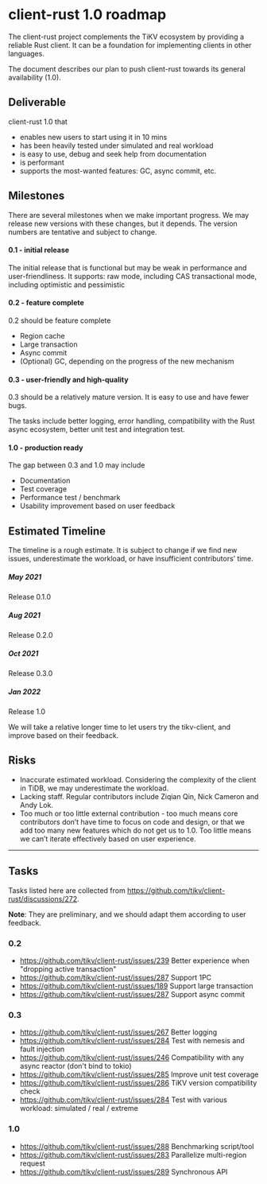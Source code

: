 # client-rust 1.0 roadmap

The client-rust project complements the TiKV ecosystem by providing a reliable Rust client. It can be a foundation for implementing clients in other languages.

The document describes our plan to push client-rust towards its general availability (1.0).

## Deliverable

client-rust 1.0 that
- enables new users to start using it in 10 mins
- has been heavily tested under simulated and real workload
- is easy to use, debug and seek help from documentation
- is performant
- supports the most-wanted features: GC, async commit, etc.


## Milestones

There are several milestones when we make important progress. We may release new versions with these changes, but it depends. The version numbers are tentative and subject to change.

#### 0.1 - initial release

The initial release that is functional but may be weak in performance and user-friendliness. It supports: 
raw mode, including CAS
transactional mode, including optimistic and pessimistic

#### 0.2 - feature complete

0.2 should be feature complete 
- Region cache
- Large transaction
- Async commit
- (Optional) GC, depending on the progress of the new mechanism

#### 0.3 - user-friendly and high-quality

0.3 should be a relatively mature version. It is easy to use and have fewer bugs.

The tasks include better logging, error handling, compatibility with the Rust async ecosystem, better unit test and integration test.

#### 1.0 - production ready

The gap between 0.3 and 1.0 may include
- Documentation
- Test coverage
- Performance test / benchmark
- Usability improvement based on user feedback

## Estimated Timeline

The timeline is a rough estimate. It is subject to change if we find new issues, underestimate the workload, or have insufficient contributors’ time.

##### May 2021
Release 0.1.0

##### Aug 2021
Release 0.2.0

##### Oct 2021
Release 0.3.0

##### Jan 2022
Release 1.0

We will take a relative longer time to let users try the tikv-client, and improve based on their feedback.



## Risks

- Inaccurate estimated workload. Considering the complexity of the client in TiDB, we may underestimate the workload.
- Lacking staff. Regular contributors include Ziqian Qin, Nick Cameron and Andy Lok.
- Too much or too little external contribution - too much means core contributors don’t have time to focus on code and design, or that we add too many new features which do not get us to 1.0. Too little means we can’t iterate effectively based on user experience.


----

## Tasks

Tasks listed here are collected from https://github.com/tikv/client-rust/discussions/272. 

**Note**: They are preliminary, and we should adapt them according to user feedback.


### 0.2

- https://github.com/tikv/client-rust/issues/239 Better experience when "dropping active transaction"
- https://github.com/tikv/client-rust/issues/287 Support 1PC
- https://github.com/tikv/client-rust/issues/189 Support large transaction
- https://github.com/tikv/client-rust/issues/287 Support async commit

### 0.3


- https://github.com/tikv/client-rust/issues/267 Better logging
- https://github.com/tikv/client-rust/issues/284 Test with nemesis and fault injection
- https://github.com/tikv/client-rust/issues/246 Compatibility with any async reactor (don't bind to tokio)
- https://github.com/tikv/client-rust/issues/285 Improve unit test coverage
- https://github.com/tikv/client-rust/issues/286 TiKV version compatibility check
- https://github.com/tikv/client-rust/issues/284 Test with various workload: simulated / real / extreme

### 1.0


- https://github.com/tikv/client-rust/issues/288 Benchmarking script/tool
- https://github.com/tikv/client-rust/issues/283 Parallelize multi-region request
- https://github.com/tikv/client-rust/issues/289 Synchronous API



